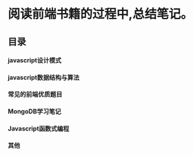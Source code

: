# 阅读前端书籍的过程中,总结笔记。 

## 目录

#### javascript设计模式
#### javascript数据结构与算法     
#### 常见的前端优质题目
#### MongoDB学习笔记
#### Javascript函数式编程
#### 其他